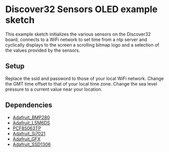 
# Discover32 Sensors OLED example sketch

This example sketch initializes the various sensors on the Discover32 board, connects to a WiFi network to set time from a ntp server and cyclically displays to the screen a scrolling bitmap logo and a selection of the values provided by the sensors.

## Setup
Replace the ssid and password to those of your local WiFi network.
Change the GMT time offset to that of your local time zone.
Change the sea level pressure to a current value near your location.


## Dependencies
* [Adafruit_BMP280](https://github.com/adafruit/Adafruit_BMP280_Library)
* [Adafruit_LSM6DS](https://github.com/adafruit/Adafruit_LSM6DS)
* [PCF85063TP](https://github.com/Seeed-Studio/Grove_High_Precision_RTC_PCF85063TP)
* [Adafruit_Si7021](https://github.com/adafruit/Adafruit_Si7021)
* [Adafruit_GFX](https://github.com/adafruit/Adafruit-GFX-Library)
* [Adafruit_SSD1306](https://github.com/adafruit/Adafruit_SSD1306)
